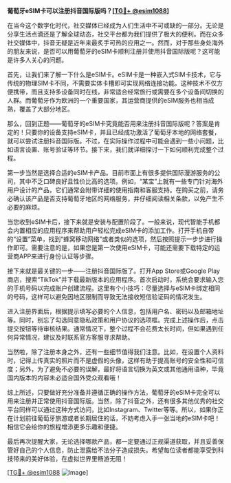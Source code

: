 **葡萄牙eSIM卡可以注册抖音国际版吗？[[TG💪+ @esim1088](https://t.me/s/esim1088)]**

在当今这个数字化时代，社交媒体已经成为人们生活中不可或缺的一部分。无论是分享生活点滴还是了解全球动态，社交平台都为我们提供了极大的便利。而在众多社交媒体中，抖音无疑是近年来最炙手可热的应用之一。然而，对于那些身处海外的朋友来说，是否可以用葡萄牙的eSIM卡顺利注册并使用抖音国际版呢？这可能是许多人关心的问题。

首先，让我们来了解一下什么是eSIM卡。eSIM卡是一种嵌入式SIM卡技术，它与传统的物理SIM卡不同，不需要实体卡槽即可实现网络连接功能。这种技术不仅方便携带，而且支持多设备同时在线，非常适合经常旅行或需要在多个设备间切换的人群。而葡萄牙作为欧洲的一个重要国家，其运营商提供的eSIM服务也相当成熟，覆盖了大部分地区。

那么，回到正题——葡萄牙的eSIM卡究竟能否用来注册抖音国际版呢？答案是肯定的！只要你的设备支持eSIM卡，并且已经成功激活了葡萄牙本地的网络套餐，就可以尝试注册抖音国际版。不过，在实际操作过程中可能会遇到一些小问题，比如语言设置、账号验证等环节。接下来，我们就详细探讨一下如何顺利完成整个过程。

第一步当然是选择合适的eSIM卡产品。目前市面上有很多提供国际漫游服务的公司，其中不乏口碑良好且性价比高的选项。例如，“某宝”上就有一些专门针对海外用户设计的产品，它们通常会附带详细的使用指南和客服支持。在购买之前，请务必确认该产品是否支持葡萄牙地区的网络服务，并仔细阅读相关条款，以免产生不必要的麻烦。

当您收到eSIM卡后，接下来就是安装与配置阶段了。一般来说，现代智能手机都会内置相应的应用程序来帮助用户轻松完成eSIM卡的添加工作。打开手机自带的“设置”菜单，找到“蜂窝移动网络”或者类似的选项，然后按照提示一步步进行操作即可。需要注意的是，如果您是第一次使用eSIM卡，可能还需要下载特定的运营商APP来进行身份认证等步骤。

接下来就是最关键的一步——注册抖音国际版了。打开App Store或Google Play商店，搜索“TikTok”并下载最新版本的应用程序。首次启动时，系统会要求输入您的手机号码以完成账户创建流程。这里有个小技巧：尽量选择与eSIM卡绑定相同的号码，这样可以避免因地区限制而导致无法接收短信验证码的情况发生。

进入注册界面后，根据提示填写必要的个人信息，包括用户名、密码以及邮箱地址等。同时，别忘了勾选同意隐私政策和用户协议的选项框。完成上述操作后，点击提交按钮等待审核结果。通常情况下，整个过程不会花费太长时间，但如果遇到任何异常情况，建议及时联系官方客服寻求帮助。

当然啦，除了注册本身之外，还有一些细节值得我们注意。比如，在设置个人资料时，记得上传真实的照片而不是虚假的头像，这样有助于提高账号的安全性和可信度；另外，为了避免不必要的误解，最好将语言切换为英文或其他通用语种，毕竟国内版本的内容未必适合国外受众观看哦！

综上所述，只要做好充分准备并遵循正确的操作方法，葡萄牙的eSIM卡完全可以用来注册并正常使用抖音国际版。当然，除了抖音之外，还有很多其他优秀的社交平台同样可以通过这种方式访问，比如Instagram、Twitter等等。所以，如果你正在计划前往葡萄牙旅游或者长期居住的话，不妨考虑入手一张当地的eSIM卡吧！相信它会给你的旅程增添更多乐趣和便捷。

最后再次提醒大家，无论选择哪款产品，都一定要通过正规渠道获取，并且妥善保管好自己的个人信息，防止泄露给不法分子造成损失。希望每位读者都能享受到科技带来的美好体验，在虚拟世界里畅游无阻！

[[TG💪+ @esim1088](https://t.me/s/esim1088) ![Image](https://i.postimg.cc/4NQfJmqS/Snipaste-2025-05-13-00-14-12.png)]
